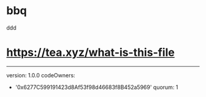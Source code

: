 # bbq
ddd
# https://tea.xyz/what-is-this-file
---
version: 1.0.0
codeOwners:
  - '0x6277C599191423d8Af53f98d46683f8B452a5969'
quorum: 1
